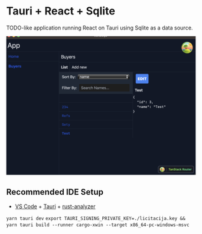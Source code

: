# Tauri + React + Sqlite

TODO-like application running React on Tauri using Sqlite as a data source.

![alt text](https://github.com/xtrinch/tauri-todo-sql/blob/main/images/screenshot.png?raw=true)

## Recommended IDE Setup

- [VS Code](https://code.visualstudio.com/) + [Tauri](https://marketplace.visualstudio.com/items?itemName=tauri-apps.tauri-vscode) + [rust-analyzer](https://marketplace.visualstudio.com/items?itemName=rust-lang.rust-analyzer)

`yarn tauri dev`
`export TAURI_SIGNING_PRIVATE_KEY=./licitacija.key && yarn tauri build --runner cargo-xwin --target x86_64-pc-windows-msvc`